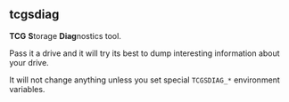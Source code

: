 ## tcgsdiag

**TCG** **S**torage **Diag**nostics tool.

Pass it a drive and it will try its best to dump interesting information about your drive.

It will not change anything unless you set special `TCGSDIAG_*` environment variables.
